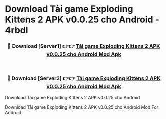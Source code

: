 # Download Tải game Exploding Kittens 2 APK v0.0.25 cho Android - 4rbdl


<div align="center">
<h3>🔴 Download [Server1] 👉👉 <a href="https://apk-comot.site?title=Tải_game_Exploding_Kittens_2_APK_v0.0.25_cho_Android">Tải game Exploding Kittens 2 APK v0.0.25 cho Android Mod Apk</a></h3><br>
<h3>🔴 Download [Server2] 👉👉 <a href="https://apk-comot.site?title=Tải_game_Exploding_Kittens_2_APK_v0.0.25_cho_Android">Tải game Exploding Kittens 2 APK v0.0.25 cho Android Mod Apk</a></h3>
</div>



Download Tải game Exploding Kittens 2 APK v0.0.25 cho Android 

Download Tải game Exploding Kittens 2 APK v0.0.25 cho Android Mod For Android